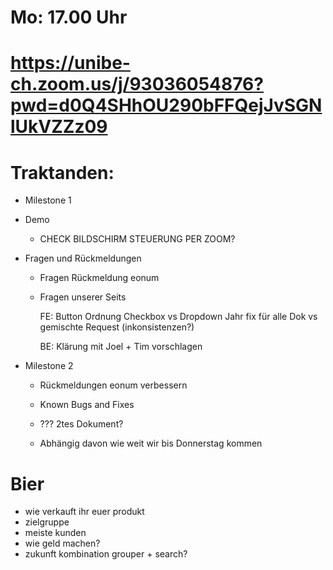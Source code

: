 # Mo: 17.00 Uhr
# https://unibe-ch.zoom.us/j/93036054876?pwd=d0Q4SHhOU290bFFQejJvSGNlUkVZZz09


# Traktanden:

- Milestone 1

- Demo
	
	- CHECK BILDSCHIRM STEUERUNG PER ZOOM?

- Fragen und Rückmeldungen 
	
	- Fragen Rückmeldung eonum

	- Fragen unserer Seits

		FE:
		Button Ordnung 
		Checkbox vs Dropdown
		Jahr fix für alle Dok vs gemischte Request (inkonsistenzen?)

		BE:
		Klärung mit Joel + Tim vorschlagen

- Milestone 2
	
	- Rückmeldungen eonum verbessern

	- Known Bugs and Fixes

	- ??? 2tes Dokument? 
	
	- Abhängig davon wie weit wir bis Donnerstag kommen


# Bier

- wie verkauft ihr euer produkt
- zielgruppe
- meiste kunden
- wie geld machen?
- zukunft kombination grouper + search?


